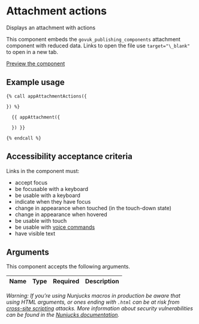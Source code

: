 # Attachment actions

Displays an attachment with actions

This component embeds the `govuk_publishing_components` attachment component with reduced data. Links to open the file use `target="\_blank"` to open in a new tab.

[Preview the component](https://govuk-content-publisher-prototype.herokuapp.com/components/attachment-actions/)

## Example usage

```
{% call appAttachmentActions({

}) %}

  {{ appAttachment({

  }) }}

{% endcall %}
```

## Accessibility acceptance criteria
Links in the component must:

- accept focus
- be focusable with a keyboard
- be usable with a keyboard
- indicate when they have focus
- change in appearance when touched (in the touch-down state)
- change in appearance when hovered
- be usable with touch
- be usable with [voice commands](https://www.w3.org/WAI/perspectives/voice.html)
- have visible text

## Arguments

This component accepts the following arguments.

|Name|Type|Required|Description|
|---|---|---|---|



*Warning: If you’re using Nunjucks macros in production be aware that using HTML arguments, or ones ending with `.html` can be at risk from [cross-site scripting](https://en.wikipedia.org/wiki/Cross-site_scripting) attacks. More information about security vulnerabilities can be found in the [Nunjucks documentation](https://mozilla.github.io/nunjucks/api.html#user-defined-templates-warning).*
